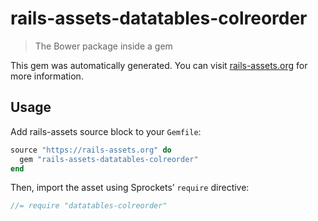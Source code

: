 # rails-assets-datatables-colreorder

> The Bower package inside a gem

This gem was automatically generated. You can visit [rails-assets.org](https://rails-assets.org) for more information.

## Usage

Add rails-assets source block to your `Gemfile`:

```ruby
source "https://rails-assets.org" do
  gem "rails-assets-datatables-colreorder"
end

```

Then, import the asset using Sprockets’ `require` directive:

```js
//= require "datatables-colreorder"
```
